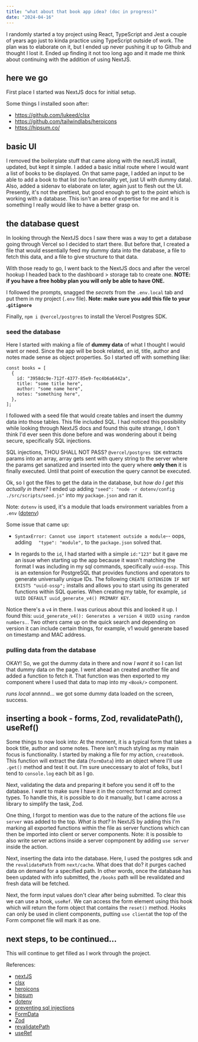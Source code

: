```yaml
---
title: "what about that book app idea? (doc in progress)"
date: "2024-04-16"
---
```


I randomly started a toy project using React, TypeScript and Jest a couple of years ago just to kinda practice using TypeScript outside of work. The plan was to elaborate on it, but I ended up never pushing it up to Github and thought I lost it. Ended up finding it not too long ago and it made me think about continuing with the addition of using NextJS.

## here we go
First place I started was NextJS docs for initial setup. 

Some things I installed soon after:
- https://github.com/lukeed/clsx
- https://github.com/tailwindlabs/heroicons
- https://hipsum.co/

## basic UI
I removed the boilerplate stuff that came along with the nextJS install, updated, but kept it simple. I added a basic initial route where I would want a list of books to be displayed. On that same page, I added an input to be able to add a book to that list (no functionality yet, just UI with dummy data). Also, added a sidenav to elaborate on later, again just to flesh out the UI. Presently, it's not the prettiest, but good enough to get to the point which is working with a database. This isn't an area of expertise for me and it is something I really would like to have a better grasp on.

## the database quest
In looking through the NextJS docs I saw there was a way to get a database going through Vercel so I decided to start there. But before that, I created a file that would essentially feed my dummy data into the database, a file to fetch this data, and a file to give structure to that data. 

With those ready to go, I went back to the NextJS docs and after the vercel hookup I headed back to the dashboard > storage tab to create one. **NOTE: if you have a free hobby plan you will only be able to have ONE.**

I followed the prompts, snagged the _secrets_ from the `.env.local` tab and put them in my project (`.env` file). **Note: make sure you add this file to your .`gitignore`**

Finally, `npm i @vercel/postgres` to install the Vercel Postgres SDK.

### seed the database
Here I started with making a file of **dummy data** of what I thought I would want or need. Since the app will be book related, an id, title, author and notes made sense as object properties. So I started off with something like:
```
const books = [
  {
    id: "3958dc9e-712f-4377-85e9-fec4b6a6442a",
    title: "some title here",
    author: "some name here",
    notes: "something here",
  },
];

```

I followed with a seed file that would create tables and insert the dummy data into those tables. This file included SQL. I had noticed this possibility while looking through NextJS docs and found this quite strange, I don't think I'd ever seen this done before and was wondering about it being secure, specifically SQL injections.

SQL injections, THOU SHALL NOT PASS? `@vercel/postgres SDK` extracts params into an array, array gets sent with query string to the server where the params get sanatized and inserted into the query where **only then** it is finally executed. Until that point of execution the query cannot be executed.

Ok, so I got the files to get the data in the database, but *how do I get this actually in there?* I ended up adding `"seed": "node -r dotenv/config ./src/scripts/seed.js"` into my `package.json` and ran it.

Note: `dotenv` is used, it's a module that loads environment variables from a `.env` ([dotenv](https://www.npmjs.com/package/dotenv))

Some issue that came up:
- `SyntaxError: Cannot use import statement outside a module`-- oops, adding `  "type": "module",` to the `package.json` solved that.

- In regards to the `id`, I had started with a simple `id:"123"` but it gave me an issue when starting up the app because it wasn't matching the format I was including in my sql commands, specifically `uuid-ossp`. This is an extension for PostgreSQL that provides functions and operators to generate universally unique IDs. The following `CREATE EXTENSION IF NOT EXISTS "uuid-ossp";` installs and allows you to start using its generated functions within SQL queries. When creating my table, for example, `id UUID DEFAULT uuid_generate_v4() PRIMARY KEY`.

Notice there's a `v4` in there. I was curious about this and looked it up. I found this: `uuid_generate_v4(): Generates a version 4 UUID using random numbers.`. Two others came up on the quick search and depending on version it can include certain things, for example, v1 would generate based on timestamp and MAC address.

### pulling data from the database
OKAY! So, we got the dummy data in there and now _I want it_ so I can list that dummy data on the page. I went ahead an created another file and added a function to fetch it. That function was then exported to my component where I used that data to map into my `<Book/>` component.

_runs local_ annnnd... we got some dummy data loaded on the screen, success.

## inserting a book - forms, Zod, revalidatePath(), useRef()
Some things to now look into:
At the moment, it is a typical form that takes a book title, author and some notes. There isn't much styling as my main focus is functionality. I started by making a file for my action, `createBook`. This function will extract the data (`formData`) into an object where I'll use `.get()` method and test it out. I'm sure uneccessary to alot of folks, but I tend to `console.log` each bit as I go.

Next, validating the data and preparing it before you send it off to the database. I want to make sure I have it in the correct format and correct types. To handle this, it is possible to do it manually, but I came across a library to simplify the task, Zod.

One thing, I forgot to mention was due to the nature of the actions file `use server` was added to the top. _What is that?_ In NextJS by adding this I'm marking all exported functions within the file as server functions which can then be imported into client or server components. Note: it is possible to also write server actions inside a server copmponent by adding `use server` inside the action.

Next, inserting the data into the database. Here, I used the postgres sdk and the `revalidatePath` from `next/cache`. What does that do? it purges cached data on demand for a specified path. In other words, once the database has been updated with info submitted, the `/books` path will be revalidated and fresh data will be fetched.

Next, the form input values don't clear after being submitted. To clear this we can use a hook, `useRef`. We can access the form element using this hook which will return the form object that contains the `reset()` method. Hooks can only be used in client components, putting `use client`at the top of the Form componet file will mark it as one.

## next steps, to be continued...
This will continue to get filled as I work through the project.






References:
- [nextJS](https://nextjs.org/docs/getting-started/installation)
- [clsx](https://github.com/lukeed/clsx)
- [heroicons](https://github.com/tailwindlabs/heroicons)
- [hipsum](https://hipsum.co/)
- [dotenv](https://www.npmjs.com/package/dotenv)
- [preventing sql injections](https://vercel.com/docs/storage/vercel-postgres/sdk#preventing-sql-injections)
- [FormData](https://developer.mozilla.org/en-US/docs/Web/API/FormData)
- [Zod](https://zod.dev/)
- [revalidatePath](https://nextjs.org/docs/app/api-reference/functions/revalidatePath)
- [useRef](https://react.dev/reference/react/useRef)